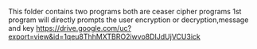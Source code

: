 This folder contains two programs both are ceaser cipher programs
1st program will directly prompts the user encryption or decryption,message and key
https://drive.google.com/uc?export=view&id=1qeu8ThhMXTBRO2iwvo8DIJdUjVCU3ick

